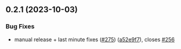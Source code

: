## 0.2.1 (2023-10-03)


### Bug Fixes

* manual release + last minute fixes ([#275](https://github.com/rudderlabs/rudder-sdk-android/issues/275)) ([a52e9f7](https://github.com/rudderlabs/rudder-sdk-android/commit/a52e9f7567eb494a83ed6f57f6bd36017afaf39b)), closes [#256](https://github.com/rudderlabs/rudder-sdk-android/issues/256)

